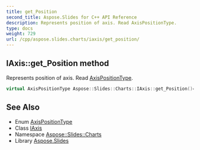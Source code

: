```yaml
---
title: get_Position
second_title: Aspose.Slides for C++ API Reference
description: Represents position of axis. Read AxisPositionType.
type: docs
weight: 729
url: /cpp/aspose.slides.charts/iaxis/get_position/
---
```

## IAxis::get_Position method


Represents position of axis. Read [AxisPositionType](../../axispositiontype/).

```cpp
virtual AxisPositionType Aspose::Slides::Charts::IAxis::get_Position()=0
```

## See Also

* Enum [AxisPositionType](../../axispositiontype/)
* Class [IAxis](../)
* Namespace [Aspose::Slides::Charts](../../)
* Library [Aspose.Slides](../../../)
